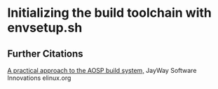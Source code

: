Initializing the build toolchain with envsetup.sh
=================================================



Further Citations
-----------------
[A practical approach to the AOSP build system,](http://www.jayway.com/2012/10/24/a-practical-approach-to-the-aosp-build-system/) JayWay Software Innovations
[](http://www.elinux.org/Android_Build_System) elinux.org
